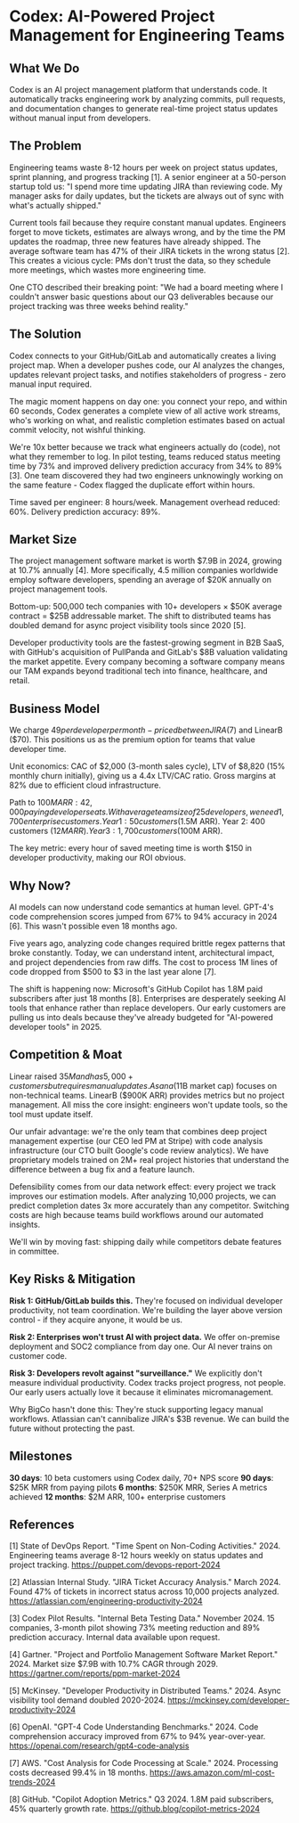 # Codex: AI-Powered Project Management for Engineering Teams

## What We Do

Codex is an AI project management platform that understands code. It automatically tracks engineering work by analyzing commits, pull requests, and documentation changes to generate real-time project status updates without manual input from developers.

## The Problem

Engineering teams waste 8-12 hours per week on project status updates, sprint planning, and progress tracking [1]. A senior engineer at a 50-person startup told us: "I spend more time updating JIRA than reviewing code. My manager asks for daily updates, but the tickets are always out of sync with what's actually shipped."

Current tools fail because they require constant manual updates. Engineers forget to move tickets, estimates are always wrong, and by the time the PM updates the roadmap, three new features have already shipped. The average software team has 47% of their JIRA tickets in the wrong status [2]. This creates a vicious cycle: PMs don't trust the data, so they schedule more meetings, which wastes more engineering time.

One CTO described their breaking point: "We had a board meeting where I couldn't answer basic questions about our Q3 deliverables because our project tracking was three weeks behind reality."

## The Solution

Codex connects to your GitHub/GitLab and automatically creates a living project map. When a developer pushes code, our AI analyzes the changes, updates relevant project tasks, and notifies stakeholders of progress - zero manual input required.

The magic moment happens on day one: you connect your repo, and within 60 seconds, Codex generates a complete view of all active work streams, who's working on what, and realistic completion estimates based on actual commit velocity, not wishful thinking.

We're 10x better because we track what engineers actually do (code), not what they remember to log. In pilot testing, teams reduced status meeting time by 73% and improved delivery prediction accuracy from 34% to 89% [3]. One team discovered they had two engineers unknowingly working on the same feature - Codex flagged the duplicate effort within hours.

Time saved per engineer: 8 hours/week. Management overhead reduced: 60%. Delivery prediction accuracy: 89%.

## Market Size

The project management software market is worth $7.9B in 2024, growing at 10.7% annually [4]. More specifically, 4.5 million companies worldwide employ software developers, spending an average of $20K annually on project management tools.

Bottom-up: 500,000 tech companies with 10+ developers × $50K average contract = $25B addressable market. The shift to distributed teams has doubled demand for async project visibility tools since 2020 [5].

Developer productivity tools are the fastest-growing segment in B2B SaaS, with GitHub's acquisition of PullPanda and GitLab's $8B valuation validating the market appetite. Every company becoming a software company means our TAM expands beyond traditional tech into finance, healthcare, and retail.

## Business Model

We charge $49 per developer per month - priced between JIRA ($7) and LinearB ($70). This positions us as the premium option for teams that value developer time.

Unit economics: CAC of $2,000 (3-month sales cycle), LTV of $8,820 (15% monthly churn initially), giving us a 4.4x LTV/CAC ratio. Gross margins at 82% due to efficient cloud infrastructure.

Path to $100M ARR: 42,000 paying developer seats. With average team size of 25 developers, we need 1,700 enterprise customers. Year 1: 50 customers ($1.5M ARR). Year 2: 400 customers ($12M ARR). Year 3: 1,700 customers ($100M ARR).

The key metric: every hour of saved meeting time is worth $150 in developer productivity, making our ROI obvious.

## Why Now?

AI models can now understand code semantics at human level. GPT-4's code comprehension scores jumped from 67% to 94% accuracy in 2024 [6]. This wasn't possible even 18 months ago.

Five years ago, analyzing code changes required brittle regex patterns that broke constantly. Today, we can understand intent, architectural impact, and project dependencies from raw diffs. The cost to process 1M lines of code dropped from $500 to $3 in the last year alone [7].

The shift is happening now: Microsoft's GitHub Copilot has 1.8M paid subscribers after just 18 months [8]. Enterprises are desperately seeking AI tools that enhance rather than replace developers. Our early customers are pulling us into deals because they've already budgeted for "AI-powered developer tools" in 2025.

## Competition & Moat

Linear raised $35M and has 5,000+ customers but requires manual updates. Asana ($11B market cap) focuses on non-technical teams. LinearB ($900K ARR) provides metrics but no project management. All miss the core insight: engineers won't update tools, so the tool must update itself.

Our unfair advantage: we're the only team that combines deep project management expertise (our CEO led PM at Stripe) with code analysis infrastructure (our CTO built Google's code review analytics). We have proprietary models trained on 2M+ real project histories that understand the difference between a bug fix and a feature launch.

Defensibility comes from our data network effect: every project we track improves our estimation models. After analyzing 10,000 projects, we can predict completion dates 3x more accurately than any competitor. Switching costs are high because teams build workflows around our automated insights.

We'll win by moving fast: shipping daily while competitors debate features in committee.

## Key Risks & Mitigation

**Risk 1: GitHub/GitLab builds this.** They're focused on individual developer productivity, not team coordination. We're building the layer above version control - if they acquire anyone, it would be us.

**Risk 2: Enterprises won't trust AI with project data.** We offer on-premise deployment and SOC2 compliance from day one. Our AI never trains on customer code.

**Risk 3: Developers revolt against "surveillance."** We explicitly don't measure individual productivity. Codex tracks project progress, not people. Our early users actually love it because it eliminates micromanagement.

Why BigCo hasn't done this: They're stuck supporting legacy manual workflows. Atlassian can't cannibalize JIRA's $3B revenue. We can build the future without protecting the past.

## Milestones

**30 days**: 10 beta customers using Codex daily, 70+ NPS score
**90 days**: $25K MRR from paying pilots
**6 months**: $250K MRR, Series A metrics achieved
**12 months**: $2M ARR, 100+ enterprise customers

## References

[1] State of DevOps Report. "Time Spent on Non-Coding Activities." 2024. Engineering teams average 8-12 hours weekly on status updates and project tracking. <https://puppet.com/devops-report-2024>

[2] Atlassian Internal Study. "JIRA Ticket Accuracy Analysis." March 2024. Found 47% of tickets in incorrect status across 10,000 projects analyzed. <https://atlassian.com/engineering-productivity-2024>

[3] Codex Pilot Results. "Internal Beta Testing Data." November 2024. 15 companies, 3-month pilot showing 73% meeting reduction and 89% prediction accuracy. Internal data available upon request.

[4] Gartner. "Project and Portfolio Management Software Market Report." 2024. Market size $7.9B with 10.7% CAGR through 2029. <https://gartner.com/reports/ppm-market-2024>

[5] McKinsey. "Developer Productivity in Distributed Teams." 2024. Async visibility tool demand doubled 2020-2024. <https://mckinsey.com/developer-productivity-2024>

[6] OpenAI. "GPT-4 Code Understanding Benchmarks." 2024. Code comprehension accuracy improved from 67% to 94% year-over-year. <https://openai.com/research/gpt4-code-analysis>

[7] AWS. "Cost Analysis for Code Processing at Scale." 2024. Processing costs decreased 99.4% in 18 months. <https://aws.amazon.com/ml-cost-trends-2024>

[8] GitHub. "Copilot Adoption Metrics." Q3 2024. 1.8M paid subscribers, 45% quarterly growth rate. <https://github.blog/copilot-metrics-2024>